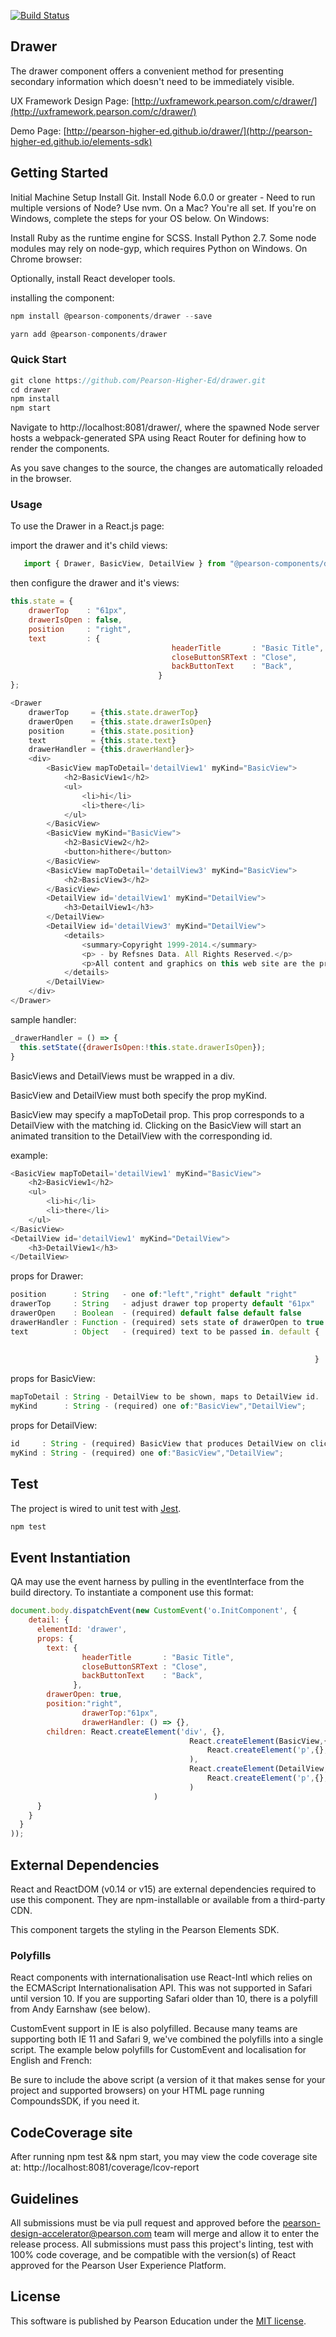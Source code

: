 [![Build Status](https://travis-ci.org/Pearson-Higher-Ed/drawer.svg?branch=master)](https://travis-ci.org/Pearson-Higher-Ed/drawer)

## Drawer

The drawer component offers a convenient method for presenting secondary information which doesn't need to be immediately visible.

UX Framework Design Page:
[http://uxframework.pearson.com/c/drawer/](http://uxframework.pearson.com/c/drawer/)

Demo Page:
[http://pearson-higher-ed.github.io/drawer/](http://pearson-higher-ed.github.io/elements-sdk)

## Getting Started

Initial Machine Setup
Install Git.
Install Node 6.0.0 or greater - Need to run multiple versions of Node? Use nvm.
On a Mac? You're all set. If you're on Windows, complete the steps for your OS below.
On Windows:

Install Ruby as the runtime engine for SCSS.
Install Python 2.7. Some node modules may rely on node-gyp, which requires Python on Windows.
On Chrome browser:

Optionally, install React developer tools.

installing the component:
```javascript
npm install @pearson-components/drawer --save

yarn add @pearson-components/drawer
```
### Quick Start
```javascript
git clone https://github.com/Pearson-Higher-Ed/drawer.git
cd drawer
npm install
npm start
```
Navigate to http://localhost:8081/drawer/, where the spawned Node server hosts a webpack-generated SPA using React Router for defining how to render the components.

As you save changes to the source, the changes are automatically reloaded in the browser.

### Usage

To use the Drawer in a React.js page:

import the drawer and it's child views:
 ```javascript
	import { Drawer, BasicView, DetailView } from "@pearson-components/drawer";
 ```
then configure the drawer and it's views:

```javascript
this.state = {
	drawerTop    : "61px",
	drawerIsOpen : false,
	position     : "right",
	text         : {
									headerTitle       : "Basic Title",
									closeButtonSRText : "Close",
									backButtonText    : "Back",
								 }
};
```

```javascript
<Drawer
	drawerTop     = {this.state.drawerTop}
	drawerOpen    = {this.state.drawerIsOpen}
	position      = {this.state.position}
	text          = {this.state.text}
	drawerHandler = {this.drawerHandler}>
	<div>
		<BasicView mapToDetail='detailView1' myKind="BasicView">
			<h2>BasicView1</h2>
			<ul>
				<li>hi</li>
				<li>there</li>
			</ul>
		</BasicView>
		<BasicView myKind="BasicView">
			<h2>BasicView2</h2>
			<button>hithere</button>
		</BasicView>
		<BasicView mapToDetail='detailView3' myKind="BasicView">
			<h2>BasicView3</h2>
		</BasicView>
		<DetailView id='detailView1' myKind="DetailView">
			<h3>DetailView1</h3>
		</DetailView>
		<DetailView id='detailView3' myKind="DetailView">
			<details>
				<summary>Copyright 1999-2014.</summary>
				<p> - by Refsnes Data. All Rights Reserved.</p>
				<p>All content and graphics on this web site are the property of the company Refsnes Data.</p>
			</details>
		</DetailView>
	</div>
</Drawer>
```

sample handler:
```javascript
_drawerHandler = () => {
  this.setState({drawerIsOpen:!this.state.drawerIsOpen});
}
```

BasicViews and DetailViews must be wrapped in a div.

BasicView and DetailView must both specify the prop myKind.

BasicView may specify a mapToDetail prop. This prop corresponds to a DetailView with the matching id. Clicking on the BasicView will start an animated transition to the DetailView with the corresponding id.

example:
```javascript
<BasicView mapToDetail='detailView1' myKind="BasicView">
	<h2>BasicView1</h2>
	<ul>
		<li>hi</li>
		<li>there</li>
	</ul>
</BasicView>
<DetailView id='detailView1' myKind="DetailView">
	<h3>DetailView1</h3>
</DetailView>
```
props for Drawer:
```javascript
position      : String   - one of:"left","right" default "right"
drawerTop     : String   - adjust drawer top property default "61px"
drawerOpen    : Boolean  - (required) default false default false
drawerHandler : Function - (required) sets state of drawerOpen to true or false
text          : Object   - (required) text to be passed in. default {
																		backButtonText    : "Back",
																		closeButtonSRText : "Close"
																	}
```

props for BasicView:
```javascript
mapToDetail : String - DetailView to be shown, maps to DetailView id.
myKind      : String - (required) one of:"BasicView","DetailView";
```

props for DetailView:

```javascript
id     : String - (required) BasicView that produces DetailView on click id maps to mapToDetail.
myKind : String - (required) one of:"BasicView","DetailView";
```

## Test
The project is wired to unit test with [Jest](https://facebook.github.io/jest/).

```javascript
npm test
```

## Event Instantiation
QA may use the event harness by pulling in the eventInterface from the build directory. To instantiate a component use this format:
```javascript
document.body.dispatchEvent(new CustomEvent('o.InitComponent', {
    detail: {
      elementId: 'drawer',
      props: {
        text: {
                headerTitle       : "Basic Title",
                closeButtonSRText : "Close",
                backButtonText    : "Back",
              },
        drawerOpen: true,
        position:"right",
				drawerTop:"61px",
				drawerHandler: () => {},
        children: React.createElement('div', {},
										React.createElement(BasicView,{mapToDetail:'detailView1',myKind:'BasicView'},
											React.createElement('p',{},'hi')
										),
										React.createElement(DetailView,{id:'detailView1',myKind:'DetailView'},
											React.createElement('p',{},'there')
										)
				  				)
      }
    }
  }
));
```


## External Dependencies
React and ReactDOM (v0.14 or v15) are external dependencies required to use this component. They are npm-installable or available from a third-party CDN.

This component targets the styling in the Pearson Elements SDK.

### Polyfills
React components with internationalisation use React-Intl which relies on the ECMAScript Internationalisation API. This was not supported in Safari until version 10. If you are supporting Safari older than 10, there is a polyfill from Andy Earnshaw (see below).

CustomEvent support in IE is also polyfilled. Because many teams are supporting both IE 11 and Safari 9, we've combined the polyfills into a single script. The example below polyfills for CustomEvent and localisation for English and French:

<script src="https://cdn.polyfill.io/v2/polyfill.js?features=CustomEvent,Intl.~locale.en,Intl.~locale.fr"></script>
Be sure to include the above script (a version of it that makes sense for your project and supported browsers) on your HTML page running CompoundsSDK, if you need it.

## CodeCoverage site
After running npm test && npm start, you may view the code coverage site at: http://localhost:8081/coverage/lcov-report

## Guidelines
All submissions must be via pull request and approved before the pearson-design-accelerator@pearson.com team will merge and allow it to enter the release process. All submissions must pass this project's linting, test with 100% code coverage, and be compatible with the version(s) of React approved for the Pearson User Experience Platform.

## License

This software is published by Pearson Education under the [MIT license](LICENSE).
